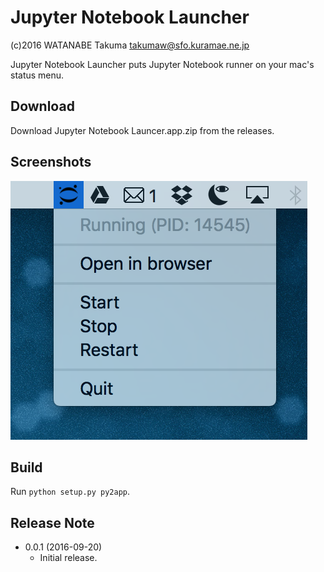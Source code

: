 Jupyter Notebook Launcher
====================

(c)2016 WATANABE Takuma <takumaw@sfo.kuramae.ne.jp>


Jupyter Notebook Launcher puts Jupyter Notebook runner on your mac's status menu.

Download
--------

Download Jupyter Notebook Launcer.app.zip from the releases.

Screenshots
-----------

![screenshot](misc/screenshot.png)

Build
-----

Run `python setup.py py2app`.

Release Note
------------

  * 0.0.1 (2016-09-20)
    * Initial release.
